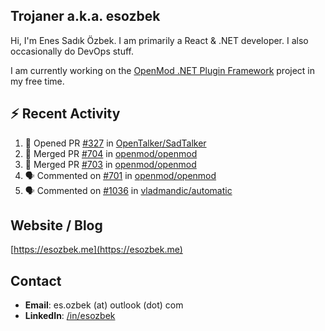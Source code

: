 ##  Trojaner a.k.a. esozbek
Hi, I'm Enes Sadık Özbek. I am primarily a React & .NET developer. I also occasionally do DevOps stuff.

I am currently working on the [OpenMod .NET Plugin Framework](https://github.com/openmod/openmod) project in my free time. 

## :zap: Recent Activity

<!--START_SECTION:activity-->
1. 💪 Opened PR [#327](https://github.com/OpenTalker/SadTalker/pull/327) in [OpenTalker/SadTalker](https://github.com/OpenTalker/SadTalker)
2. 🎉 Merged PR [#704](https://github.com/openmod/openmod/pull/704) in [openmod/openmod](https://github.com/openmod/openmod)
3. 🎉 Merged PR [#703](https://github.com/openmod/openmod/pull/703) in [openmod/openmod](https://github.com/openmod/openmod)
4. 🗣 Commented on [#701](https://github.com/openmod/openmod/issues/701) in [openmod/openmod](https://github.com/openmod/openmod)
5. 🗣 Commented on [#1036](https://github.com/vladmandic/automatic/issues/1036) in [vladmandic/automatic](https://github.com/vladmandic/automatic)
<!--END_SECTION:activity-->

## Website / Blog
[https://esozbek.me](https://esozbek.me)

## Contact
- **Email**: es.ozbek (at) outlook (dot) com
- **LinkedIn**: [/in/esozbek](https://linkedin.com/in/esozbek)
